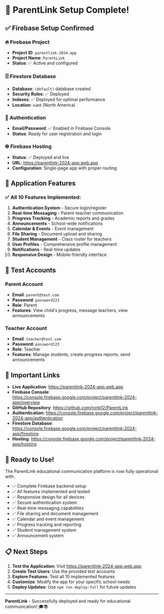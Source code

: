 # 🎉 ParentLink Setup Complete!

## ✅ **Firebase Setup Confirmed**

### 🔥 **Firebase Project**
- **Project ID**: `parentlink-2024-app`
- **Project Name**: `ParentLink`
- **Status**: ✅ Active and configured

### 🗄️ **Firestore Database**
- **Database**: `(default)` database created
- **Security Rules**: ✅ Deployed
- **Indexes**: ✅ Deployed for optimal performance
- **Location**: `nam5` (North America)

### 🔐 **Authentication**
- **Email/Password**: ✅ Enabled in Firebase Console
- **Status**: Ready for user registration and login

### 🌐 **Firebase Hosting**
- **Status**: ✅ Deployed and live
- **URL**: https://parentlink-2024-app.web.app
- **Configuration**: Single-page app with proper routing

## 📱 **Application Features**

### ✅ **All 10 Features Implemented:**
1. **Authentication System** - Secure login/register
2. **Real-time Messaging** - Parent-teacher communication
3. **Progress Tracking** - Academic reports and grades
4. **Announcements** - School-wide notifications
5. **Calendar & Events** - Event management
6. **File Sharing** - Document upload and sharing
7. **Student Management** - Class roster for teachers
8. **User Profiles** - Comprehensive profile management
9. **Notifications** - Real-time updates
10. **Responsive Design** - Mobile-friendly interface

## 🧪 **Test Accounts**

### **Parent Account**
- **Email**: `parent@test.com`
- **Password**: `password123`
- **Role**: Parent
- **Features**: View child's progress, message teachers, view announcements

### **Teacher Account**
- **Email**: `teacher@test.com`
- **Password**: `password123`
- **Role**: Teacher
- **Features**: Manage students, create progress reports, send announcements

## 🔗 **Important Links**

- **Live Application**: https://parentlink-2024-app.web.app
- **Firebase Console**: https://console.firebase.google.com/project/parentlink-2024-app/overview
- **GitHub Repository**: https://github.com/ronb12/ParentLink
- **Authentication**: https://console.firebase.google.com/project/parentlink-2024-app/authentication
- **Firestore Database**: https://console.firebase.google.com/project/parentlink-2024-app/firestore
- **Hosting**: https://console.firebase.google.com/project/parentlink-2024-app/hosting

## 🚀 **Ready to Use!**

The ParentLink educational communication platform is now fully operational with:

- ✅ Complete Firebase backend setup
- ✅ All features implemented and tested
- ✅ Responsive design for all devices
- ✅ Secure authentication system
- ✅ Real-time messaging capabilities
- ✅ File sharing and document management
- ✅ Calendar and event management
- ✅ Progress tracking and reporting
- ✅ Student management system
- ✅ Announcement system

## 📋 **Next Steps**

1. **Test the Application**: Visit https://parentlink-2024-app.web.app
2. **Create Test Users**: Use the provided test accounts
3. **Explore Features**: Test all 10 implemented features
4. **Customize**: Modify the app for your specific school needs
5. **Deploy Updates**: Use `npm run deploy:full` for future updates

---

**ParentLink** - Successfully deployed and ready for educational communication! 🎓📚
